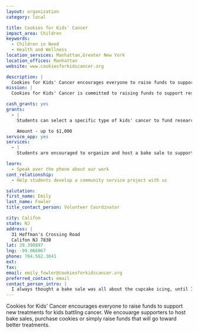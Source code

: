 ```yaml
---
layout: organization
category: local

title: Cookies for Kids' Cancer
impact_area: Children
keywords: 
  - Children in Need
  - Health and Wellness
location_services: Manhattan,Greater New York
location_offices: Manhattan
website: www.cookiesforkidscancer.org

description: |
  Cookies for Kids' Cancer encourages everyone to raise funds to support new treatments for kids battling cancer. We encouarge supporters to host bake sales, purchase cookies or simply raise funds that will go toward better treatments.
mission: |
  Cookies for Kids' Cancer is committed to raising funds to support research for new and improved therapies for pediatric cancer. Through the concept of local bake sales, Cookies for Kids' Cancer provides the inspiration and support for individuals, communities, and businesses to help fight pediatric cancer. 

cash_grants: yes
grants: 
  - |
    Students can select a specific type of kids' cancer to fund research for. Every dollar granted to Cookies for Kids' Cancer will then go directly to fund a new treatment to begin clinical trials. 

    Amount - up to $1,000
service_opp: yes
services: 
  - |
    Students are encouraged to organize and host a bake sale to support pediatric cancer research. By accepting donations for cookies, cupcakes and treats, students are utilizing leadership and planning skills while supporting a cause that benefits kids who are the same age.

learn: 
  - Speak over the phone about our work
cont_relationship: 
  - Help students develop a community service project with us

salutation: 
first_name: Emily
last_name: Fowler
title_contact_person: Volunteer Coordinator

city: Califon
state: NJ
address: |
  31 Hoffman's Crossing Road  
  Califon NJ 7830
lat: 39.390897
lng: -99.066067
phone: 704.562.3041
ext: 
fax: 
email: emily_fowler@cookiesforkidscancer.org
preferred_contact: email
contact_person_intro: |
  I always thought a bake sale was all about the cupcake icing, until I became involved with Cookies for Kids' Cancer. At Cookies, we make a tough topic so much sweeter by talking about cookies, cupcakes and other treats. Did you know cancer is the #1 disease killer of kids under the age of 18? And did you know that with your help, we can turn that terrible fact into a piece of history - just by raising money to support new treatments. More money means more treatments which gives more kids a chance for a bright future! Thanks - we hope to hear from you soon!
---
```

Cookies for Kids' Cancer encourages everyone to raise funds to support new treatments for kids battling cancer. We encouarge supporters to host bake sales, purchase cookies or simply raise funds that will go toward better treatments.